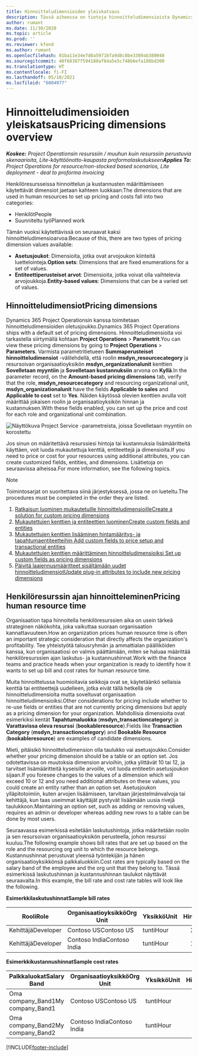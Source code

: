 ```yaml
---
title: Hinnoitteludimensioiden yleiskatsaus
description: Tässä aiheessa on tietoja hinnoitteludimensioista Dynamics 365 Project Operationsissa.
author: rumant
ms.date: 11/30/2020
ms.topic: article
ms.prod: ''
ms.reviewer: kfend
ms.author: rumant
ms.openlocfilehash: 01ba11e34e7d8a59716fa9d8c8be3389ab380048
ms.sourcegitcommit: 40f68387f594180af64a5e5c748b6efa188bd300
ms.translationtype: HT
ms.contentlocale: fi-FI
ms.lasthandoff: 05/10/2021
ms.locfileid: "6004977"
---
```

# <a name="pricing-dimensions-overview"></a><span data-ttu-id="a6225-103">Hinnoitteludimensioiden yleiskatsaus</span><span class="sxs-lookup"><span data-stu-id="a6225-103">Pricing dimensions overview</span></span>

<span data-ttu-id="a6225-104">_**Koskee:** Project Operationsin resurssiin / muuhun kuin resurssiin perustuvia skenaarioita, Lite-käyttöönotto-kaupasta proformalaskutukseen_</span><span class="sxs-lookup"><span data-stu-id="a6225-104">_**Applies To:** Project Operations for resource/non-stocked based scenarios, Lite deployment - deal to proforma invoicing_</span></span>

<span data-ttu-id="a6225-105">Henkilöresursseissa hinnoittelun ja kustannusten määrittämiseen käytettävät dimensiot jaetaan kahteen luokkaan:</span><span class="sxs-lookup"><span data-stu-id="a6225-105">The dimensions that are used in human resources to set up pricing and costs fall into two categories:</span></span>

- <span data-ttu-id="a6225-106">Henkilöt</span><span class="sxs-lookup"><span data-stu-id="a6225-106">People</span></span>
- <span data-ttu-id="a6225-107">Suunniteltu työ</span><span class="sxs-lookup"><span data-stu-id="a6225-107">Planned work</span></span>

<span data-ttu-id="a6225-108">Tämän vuoksi käytettävissä on seuraavat kaksi hinnoitteludimensioarvoa:</span><span class="sxs-lookup"><span data-stu-id="a6225-108">Because of this, there are two types of pricing dimension values available:</span></span>

- <span data-ttu-id="a6225-109">**Asetusjoukot**: Dimensioita, jotka ovat arvojoukon kiinteitä luettelointeja.</span><span class="sxs-lookup"><span data-stu-id="a6225-109">**Option sets**: Dimensions that are fixed enumerations for a set of values.</span></span>
- <span data-ttu-id="a6225-110">**Entiteettiperusteiset arvot**: Dimensioita, jotka voivat olla vaihtelevia arvojoukkoja.</span><span class="sxs-lookup"><span data-stu-id="a6225-110">**Entity-based values**: Dimensions that can be a varied set of values.</span></span>

## <a name="pricing-dimensions"></a><span data-ttu-id="a6225-111">Hinnoitteludimensiot</span><span class="sxs-lookup"><span data-stu-id="a6225-111">Pricing dimensions</span></span>

<span data-ttu-id="a6225-112">Dynamics 365 Project Operationsin kanssa toimitetaan hinnoitteludimensioiden oletusjoukko.</span><span class="sxs-lookup"><span data-stu-id="a6225-112">Dynamics 365 Project Operations ships with a default set of pricing dimensions.</span></span> <span data-ttu-id="a6225-113">Hinnoitteludimensioita voi tarkastella siirtymällä kohtaan **Project Operations** > **Parametrit**.</span><span class="sxs-lookup"><span data-stu-id="a6225-113">You can view these pricing dimensions by going to **Project Operations** > **Parameters**.</span></span> <span data-ttu-id="a6225-114">Varmista parametritietueen **Summaperusteiset hinnoitteludimensiot** -välilehdellä, että roolin **msdyn_resourcecategory** ja resursoivan organisaatioyksikön **msdyn_organizationalunit** kenttien **Sovelletaan myyntiin** ja **Sovelletaan kustannuksiin** arvona on **Kyllä**.</span><span class="sxs-lookup"><span data-stu-id="a6225-114">In the parameter record, on the **Amount-based pricing dimensions** tab, verify that the role, **msdyn_resourcecategory** and resourcing organizational unit, **msdyn_organizationalunit** have the fields **Applicable to sales** and **Applicable to cost** set to **Yes**.</span></span> <span data-ttu-id="a6225-115">Näiden käytössä olevien kenttien avulla voit määrittää jokaisen roolin ja organisaatioyksikön hinnan ja kustannuksen.</span><span class="sxs-lookup"><span data-stu-id="a6225-115">With these fields enabled, you can set up the price and cost for each role and organizational unit combination.</span></span>

![Näyttökuva Project Service -parametreista, joissa Sovelletaan myyntiin on korostettu](media/PS-OOB-parameters.png)

<span data-ttu-id="a6225-117">Jos sinun on määritettävä resurssiesi hintoja tai kustannuksia lisämääritteitä käyttäen, voit luoda mukautettuja kenttiä, entiteettejä ja dimensioita.</span><span class="sxs-lookup"><span data-stu-id="a6225-117">If you need to price or cost for your resources using additional attributes, you can create customized fields, entities, and dimensions.</span></span> <span data-ttu-id="a6225-118">Lisätietoja on seuraavissa aiheissa.</span><span class="sxs-lookup"><span data-stu-id="a6225-118">For more information, see the following topics.</span></span> 
  
  > [!NOTE]
  > <span data-ttu-id="a6225-119">Toimintosarjat on suoritettava siinä järjestyksessä, jossa ne on lueteltu.</span><span class="sxs-lookup"><span data-stu-id="a6225-119">The procedures must be completed in the order they are listed.</span></span>

1. [<span data-ttu-id="a6225-120">Ratkaisun luominen mukautetuille hinnoitteludimensioille</span><span class="sxs-lookup"><span data-stu-id="a6225-120">Create a solution for custom pricing dimensions</span></span>](../sales/create-solution-custompd.md)
2. [<span data-ttu-id="a6225-121">Mukautettujen kenttien ja entiteettien luominen</span><span class="sxs-lookup"><span data-stu-id="a6225-121">Create custom fields and entities</span></span>](create-custom-fields-entities-pricing-dimensions.md)
3. [<span data-ttu-id="a6225-122">Mukautettujen kenttien lisääminen hintamääritys- ja tapahtumaentiteetteihin </span><span class="sxs-lookup"><span data-stu-id="a6225-122">Add custom fields to price setup and transactional entities</span></span>](add-custom-fields-price-setup-transactional-entities.md)
4. [<span data-ttu-id="a6225-123">Mukautettujen kenttien määrittäminen hinnoitteludimensioiksi </span><span class="sxs-lookup"><span data-stu-id="a6225-123">Set up custom fields as pricing dimensions</span></span>](set-up-custom-fields-pricing-dimensions.md)
5. [<span data-ttu-id="a6225-124">Päivitä laajennusmääritteet sisältämään uudet hinnoitteludimensiot</span><span class="sxs-lookup"><span data-stu-id="a6225-124">Update plug-in attributes to include new pricing dimensions</span></span>](update-plugin-attributes-pd.md)


## <a name="pricing-human-resource-time"></a><span data-ttu-id="a6225-125">Henkilöresurssin ajan hinnoitteleminen</span><span class="sxs-lookup"><span data-stu-id="a6225-125">Pricing human resource time</span></span>
<span data-ttu-id="a6225-126">Organisaation tapa hinnoitella henkilöresurssien aika on usein tärkeä strateginen näkökohta, joka vaikuttaa suoraan organisaation kannattavuuteen.</span><span class="sxs-lookup"><span data-stu-id="a6225-126">How an organization prices human resource time is often an important strategic consideration that directly affects the organization's profitability.</span></span> <span data-ttu-id="a6225-127">Tee yhteistyötä talousryhmän ja ammattialan päälliköiden kanssa, kun organisaatiosi on valmis päättämään, miten se haluaa määrittää henkilöresurssien ajan laskutus- ja kustannushinnat.</span><span class="sxs-lookup"><span data-stu-id="a6225-127">Work with the finance teams and practice heads when your organization is ready to identify how it wants to set up bill and cost rates for human resource time.</span></span>

<span data-ttu-id="a6225-128">Muita hinnoittelussa huomioitavia seikkoja ovat se, käytetäänkö sellaisia kenttiä tai entiteettejä uudelleen, jotka eivät tällä hetkellä ole hinnoitteludimensioita mutta soveltuvat organisaation hinnoitteludimensioiksi.</span><span class="sxs-lookup"><span data-stu-id="a6225-128">Other considerations for pricing include whether to re-use fields or entities that are not currently pricing dimensions but apply as a pricing dimension for your organization.</span></span> <span data-ttu-id="a6225-129">Mahdollisia dimensioita ovat esimerkiksi kentät **Tapahtumaluokka** (**msdyn_transactioncategory**) ja **Varattavissa oleva resurssi** (**bookableresource**).</span><span class="sxs-lookup"><span data-stu-id="a6225-129">Fields like **Transaction Category** (**msdyn_transactioncategory**) and **Bookable Resource** (**bookableresource**) are examples of candidate dimensions.</span></span> 

<span data-ttu-id="a6225-130">Mieti, pitäisikö hinnoitteludimension olla taulukko vai asetusjoukko.</span><span class="sxs-lookup"><span data-stu-id="a6225-130">Consider whether your pricing dimension should be a table or an option set.</span></span> <span data-ttu-id="a6225-131">Jos odotettavissa on muutoksia dimension arvioihin, jotka ylittävät 10 tai 12, ja tarvitset lisämääritteitä kyseisille arvoille, voit luoda entiteetin asetusjoukon sijaan.</span><span class="sxs-lookup"><span data-stu-id="a6225-131">If you foresee changes to the values of a dimension which will exceed 10 or 12 and you need additional attributes on these values, you could create an entity rather than an option set.</span></span> <span data-ttu-id="a6225-132">Asetusjoukon ylläpitotoimiin, kuten arvojen lisäämiseen, tarvitaan järjestelmänvalvoja tai kehittäjä, kun taas useimmat käyttäjät pystyvät lisäämään uusia rivejä taulukkoon.</span><span class="sxs-lookup"><span data-stu-id="a6225-132">Maintaining an option set, such as adding or removing values, requires an admin or developer whereas adding new rows to a table can be done by most users.</span></span>

<span data-ttu-id="a6225-133">Seuraavassa esimerkissä esitetään laskutushintoja, jotka määritetään roolin ja sen resursoivan organisaatioyksikön perusteella, johon resurssi kuuluu.</span><span class="sxs-lookup"><span data-stu-id="a6225-133">The following example shows bill rates that are set up based on the role and the resourcing org unit to which the resource belongs.</span></span> <span data-ttu-id="a6225-134">Kustannushinnat perustuvat yleensä työntekijän ja hänen organisaatioyksikkönsä palkkaluokkiin.</span><span class="sxs-lookup"><span data-stu-id="a6225-134">Cost rates are typically based on the salary band of the employee and the org unit that they belong to.</span></span> <span data-ttu-id="a6225-135">Tässä esimerkissä laskutushinnan ja kustannushinnan taulukot näyttävät seuraavalta.</span><span class="sxs-lookup"><span data-stu-id="a6225-135">In this example, the bill rate and cost rate tables will look like the following.</span></span>

<span data-ttu-id="a6225-136">**Esimerkkilaskutushinnat**</span><span class="sxs-lookup"><span data-stu-id="a6225-136">**Sample bill rates**</span></span>

| <span data-ttu-id="a6225-137">Rooli</span><span class="sxs-lookup"><span data-stu-id="a6225-137">Role</span></span>        | <span data-ttu-id="a6225-138">Organisaatioyksikkö</span><span class="sxs-lookup"><span data-stu-id="a6225-138">Org Unit</span></span>    |<span data-ttu-id="a6225-139">Yksikkö</span><span class="sxs-lookup"><span data-stu-id="a6225-139">Unit</span></span>      |<span data-ttu-id="a6225-140">Hinta</span><span class="sxs-lookup"><span data-stu-id="a6225-140">Price</span></span>      |<span data-ttu-id="a6225-141">Valuutta</span><span class="sxs-lookup"><span data-stu-id="a6225-141">Currency</span></span>  |
| ------------|-------------|----------|----------:|----------|
| <span data-ttu-id="a6225-142">Kehittäjä</span><span class="sxs-lookup"><span data-stu-id="a6225-142">Developer</span></span>   | <span data-ttu-id="a6225-143">Contoso US</span><span class="sxs-lookup"><span data-stu-id="a6225-143">Contoso US</span></span>  |<span data-ttu-id="a6225-144">tunti</span><span class="sxs-lookup"><span data-stu-id="a6225-144">Hour</span></span> | <span data-ttu-id="a6225-145">200</span><span class="sxs-lookup"><span data-stu-id="a6225-145">200</span></span>|<span data-ttu-id="a6225-146">USD</span><span class="sxs-lookup"><span data-stu-id="a6225-146">USD</span></span>     |
| <span data-ttu-id="a6225-147">Kehittäjä</span><span class="sxs-lookup"><span data-stu-id="a6225-147">Developer</span></span>   | <span data-ttu-id="a6225-148">Contoso India</span><span class="sxs-lookup"><span data-stu-id="a6225-148">Contoso India</span></span> |<span data-ttu-id="a6225-149">tunti</span><span class="sxs-lookup"><span data-stu-id="a6225-149">Hour</span></span>|   <span data-ttu-id="a6225-150">112</span><span class="sxs-lookup"><span data-stu-id="a6225-150">112</span></span>|<span data-ttu-id="a6225-151">USD</span><span class="sxs-lookup"><span data-stu-id="a6225-151">USD</span></span>     |


<span data-ttu-id="a6225-152">**Esimerkkikustannushinnat**</span><span class="sxs-lookup"><span data-stu-id="a6225-152">**Sample cost rates**</span></span>

| <span data-ttu-id="a6225-153">Palkkaluokat</span><span class="sxs-lookup"><span data-stu-id="a6225-153">Salary Band</span></span>     | <span data-ttu-id="a6225-154">Organisaatioyksikkö</span><span class="sxs-lookup"><span data-stu-id="a6225-154">Org Unit</span></span>    |<span data-ttu-id="a6225-155">Yksikkö</span><span class="sxs-lookup"><span data-stu-id="a6225-155">Unit</span></span>      |<span data-ttu-id="a6225-156">Hinta</span><span class="sxs-lookup"><span data-stu-id="a6225-156">Price</span></span>      |<span data-ttu-id="a6225-157">Valuutta</span><span class="sxs-lookup"><span data-stu-id="a6225-157">Currency</span></span>  |
| ----------------|-------------|----------|----------:|----------|
| <span data-ttu-id="a6225-158">Oma company_Band1</span><span class="sxs-lookup"><span data-stu-id="a6225-158">My company_Band1</span></span> | <span data-ttu-id="a6225-159">Contoso US</span><span class="sxs-lookup"><span data-stu-id="a6225-159">Contoso US</span></span>  |<span data-ttu-id="a6225-160">tunti</span><span class="sxs-lookup"><span data-stu-id="a6225-160">Hour</span></span> | <span data-ttu-id="a6225-161">145</span><span class="sxs-lookup"><span data-stu-id="a6225-161">145</span></span>|<span data-ttu-id="a6225-162">USD</span><span class="sxs-lookup"><span data-stu-id="a6225-162">USD</span></span>     |
| <span data-ttu-id="a6225-163">Oma company_Band2</span><span class="sxs-lookup"><span data-stu-id="a6225-163">My company_Band2</span></span> | <span data-ttu-id="a6225-164">Contoso India</span><span class="sxs-lookup"><span data-stu-id="a6225-164">Contoso India</span></span> |<span data-ttu-id="a6225-165">tunti</span><span class="sxs-lookup"><span data-stu-id="a6225-165">Hour</span></span>|   <span data-ttu-id="a6225-166">67</span><span class="sxs-lookup"><span data-stu-id="a6225-166">67</span></span>|<span data-ttu-id="a6225-167">USD</span><span class="sxs-lookup"><span data-stu-id="a6225-167">USD</span></span>     |


[!INCLUDE[footer-include](../includes/footer-banner.md)]